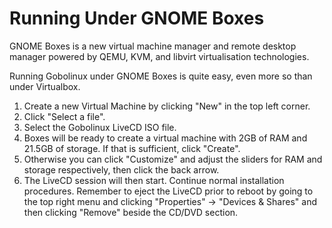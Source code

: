 # Running Under GNOME Boxes

GNOME Boxes is a new virtual machine manager and remote desktop manager powered by QEMU, KVM, and libvirt virtualisation technologies.

Running Gobolinux under GNOME Boxes is quite easy, even more so than under Virtualbox.

1. Create a new Virtual Machine by clicking "New" in the top left corner.
2. Click "Select a file".
3. Select the Gobolinux LiveCD ISO file. 
4. Boxes will be ready to create a virtual machine with 2GB of RAM and 21.5GB of storage. If that is sufficient, click "Create".
5. Otherwise you can click "Customize" and adjust the sliders for RAM and storage respectively, then click the back arrow. 
6. The LiveCD session will then start. Continue normal installation procedures. Remember to eject the LiveCD prior to reboot by going to the top right menu and clicking "Properties" -> "Devices & Shares" and then clicking "Remove" beside the CD/DVD section. 